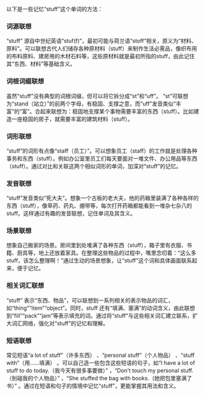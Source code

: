 以下是一些记忆“stuff”这个单词的方法：

### 词源联想
“stuff” 源自中世纪英语“stuf(f)”，最初可能与荷兰语“stoff”相关，原义为“材料、原料”。可以联想古代人们储存各种原材料（stuff）来制作生活必需品，像织布用的布料原料、建房用的木材石料等，这些原材料就是最初所指的stuff，由此记住其“东西、材料”等基础含义。

### 词根词缀联想
虽然“stuff”没有典型的词根词缀，但可以将它拆分成“st”和“uff”。 “st”可联想为“stand（站立）”的前两个字母，有稳固、支撑之意，而“uff”发音类似“丰富”的“富”。合起来联想为：稳固地支撑某个事物需要丰富的东西（stuff）。比如建造一座稳固的房子，就需要丰富的建筑材料（stuff）。

### 词形联想
“stuff”的词形有点像“staff（员工）”。可以想象员工（staff）的工作就是处理各种事务和东西（stuff）。例如办公室里员工们每天要面对一堆文件、办公用品等东西（stuff）。通过对比和关联这两个相似词形的单词，加深对“stuff”的记忆。

### 发音联想
“stuff”发音类似“死大夫”。想象一个古板的老大夫，他的药箱里装满了各种各样的东西（stuff），像草药、药丸、绷带等，每次打开药箱都能看到一堆杂七杂八的stuff。这样通过有趣的发音联想，记住单词及其含义。

### 场景联想
想象自己搬家的场景。房间里到处堆满了各种东西（stuff），箱子里有衣服、书籍、厨具等，地上还放着家具。在整理这些物品的过程中，嘴里念叨着：“这么多stuff，该怎么整理啊！”通过生动的场景想象，让“stuff”这个词和具体画面联系起来，便于记忆。

### 相关词汇联想
“stuff” 表示“东西、物品”，可以联想到一系列相关的表示物品的词汇，如“thing”“item”“object”。同时，stuff 还有“填满、塞满”的动词含义，由此联想到“fill”“pack”“jam”等表示填充的词。通过将“stuff”与这些相关词汇建立联系，扩大词汇网络，强化对“stuff”的记忆和理解。

### 短语联想
常见短语“a lot of stuff”（许多东西） 、“personal stuff”（个人物品） 、“stuff with”（用……填满） 。可以自己造一些包含这些短语的句子，如“I have a lot of stuff to do today.（我今天有很多事要做）” ，“Don't touch my personal stuff.（别碰我的个人物品）” ，“She stuffed the bag with books.（她把包里塞满了书）” 。通过在短语和句子的情境中记忆“stuff”，更能掌握其用法和含义。 